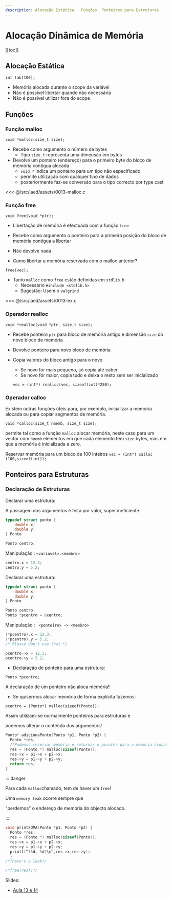 ```yaml
---
description: Alocação Estática.  Funções. Ponteiros para Estruturas.
---
```


# Alocação Dinâmica de Memória

[[toc]]

## Alocação Estática

`int tab[100];`

- Memória alocada durante o scope da variável
- Não é possível libertar quando não necessária
- Não é possivel utilizar fora do scope

## Funções

### Função malloc

`void *malloc(size_t size);`

- Recebe como argumento o número de bytes
  - Tipo `size_t` representa uma dimensão em bytes
- Devolve um ponteiro (endereço) para o primeiro byte do
  bloco de memória contígua alocada
  - `void *` indica um ponteiro para um tipo não especificado
  - permite utilização com qualquer tipo de dados
  - posteriormente faz-se conversão para o tipo correcto por type cast

<<< @/src/iaed/assets/0013-malloc.c

### Função free

`void free(void *ptr);`

- Libertação de memória é efectuada com a função `free`

- Recebe como argumento o ponteiro para a primeira
  posição do bloco de memória contígua a libertar

- Não devolve nada
- Como libertar a memória reservada com o malloc anterior?

`free(vec);`

- Tanto `malloc` como `free` estão definidas em `stdlib.h`
  - Necessário `#include <stdlib.h>`
  - Sugestão: Usem o `valgrind`

<<< @/src/iaed/assets/0013-ex.c

### Operador realloc

`void *realloc(void *ptr, size_t size);`

- Recebe ponteiro `ptr` para bloco de memória antigo e
  dimensão `size` do novo bloco de memória
- Devolve ponteiro para novo bloco de memória
- Copia valores do bloco antigo para o novo

  - Se novo for mais pequeno, só copia até caber
  - Se novo for maior, copia tudo e deixa o resto sem ser inicializado

  `vec = (int*) realloc(vec, sizeof(int)*250);`

### Operador calloc

Existem outras funções úteis para, por exemplo, inicializar a
memória alocada ou para copiar segmentos de memória.

`void *calloc(size_t nmemb, size_t size);`

permite tal como a função `malloc` alocar memória, neste caso
para um vector com `nmemb` elementos em que cada elemento
tem `size` bytes, mas em que a memória é inicializada a zero.

Reservar memória para um bloco de 100 inteiros
`vec = (int*) calloc (100,sizeof(int));`

## Ponteiros para Estruturas

### Declaração de Estruturas

Declarar uma estrutura:

A passagem dos argumentos é feita por valor, super ineficiente.

```C
typedef struct ponto {
    double x;
    double y;
} Ponto

Ponto centro;
```

Manipulação : `<variavel>.<membro>`

```C
centro.x = 12.3;
centro.y = 5.2;
```

Declarar uma estrutura:

```C
typedef struct ponto {
    double x;
    double y;
} Ponto

Ponto centro;
Ponto *pcentro = &centro;
```

Manipulação : ` <ponteiro> -> <membro>`

```C
(*pcentro).x = 12.3;
(*pcentro).y = 5.2;
/* Please don't use that */

pcentro->x = 12.3;
pcentro->y = 5.2;
```

- Declaração de ponteiro para uma estrutura:

`Ponto *pcentro;`

A declaração de um ponteiro não aloca memória!!

- Se quisermos alocar memória de forma explícita fazemos:

`pcentro = (Ponto*) malloc(sizeof(Ponto));`

Assim utilizam-se normalmente ponteiros para estruturas e

podemos alterar o conteúdo dos argumentos!

```C
Ponto* adicionaPonto(Ponto *p1, Ponto *p2) {
  Ponto *res;
  /*Podemos reservar memória e retornar o pointer para a memória alocada*/
  res = (Ponto *) malloc(sizeof(Ponto));
  res->x = p1->x + p2->x;
  res->y = p1->y + p2->y;
  return res;
}
```

::: danger

Para cada `malloc`chamado, tem de haver um `free`!

Uma `memory leak` ocorre sempre que

"perdemos" o endereço de memória do objecto alocado.

:::

```C
void printSOMA(Ponto *p1, Ponto *p2) {
  Ponto *res;
  res = (Ponto *) malloc(sizeof(Ponto));
  res->x = p1->x + p2->x;
  res->y = p1->y + p2->y;
  printf(“(%d, %d)\n”,res->x,res->y);
  }
/*There's a leak*/

/*free(res);*/
```

Slides:

- [Aula 13 e 14](https://drive.google.com/file/d/137ZAjkoTU1szCtrUdAFA_RWTyJjLi_1S/view?usp=sharing)
